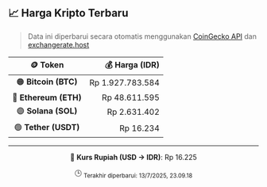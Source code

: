 

<!-- HARGA_KRIPTO -->
## 📈 Harga Kripto Terbaru

> Data ini diperbarui secara otomatis menggunakan [CoinGecko API](https://www.coingecko.com/) dan [exchangerate.host](https://exchangerate.host/)

<div align="center">

| 🪙 Token | 💰 Harga (IDR) |
|:------:|---------------:|
| 🟠 **Bitcoin (BTC)**   | Rp 1.927.783.584 |
| 🔵 **Ethereum (ETH)**  | Rp 48.611.595 |
| 🟣 **Solana (SOL)**    | Rp 2.631.402 |
| 🟢 **Tether (USDT)**   | Rp 16.234 |

---

💱 **Kurs Rupiah (USD → IDR)**: Rp 16.225

🕒 <sub>Terakhir diperbarui: 13/7/2025, 23.09.18</sub>

</div>
<!-- /HARGA_KRIPTO -->